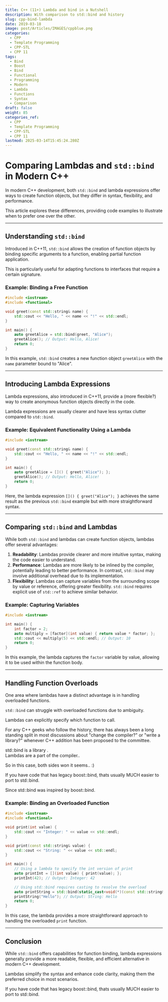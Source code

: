 ```yaml
---
title: C++ (11+) Lambda and bind in a Nutshell
description: With comparison to std::bind and history
slug: cpp-bind-lambda
date: 2019-03-18
image: post/Articles/IMAGES/cppblue.png
categories:
  - CPP
  - Template Programming
  - CPP-STL
  - CPP 11
tags:
  - Bind
  - Boost
  - Bind
  - Functional
  - Programming
  - Modern
  - Lambda
  - Functions
  - Syntax
  - Comparison
draft: false
weight: 85
categories_ref:
  - CPP
  - Template Programming
  - CPP-STL
  - CPP 11
lastmod: 2025-03-14T15:45:24.280Z
---
```

# Comparing Lambdas and `std::bind` in Modern C++

In modern C++ development, both `std::bind` and lambda expressions offer ways to create function objects, but they differ in syntax, flexibility, and performance.

This article explores these differences, providing code examples to illustrate when to prefer one over the other.

***

## Understanding `std::bind`

Introduced in C++11, `std::bind` allows the creation of function objects by binding specific arguments to a function, enabling partial function application.

This is particularly useful for adapting functions to interfaces that require a certain signature.

### Example: Binding a Free Function

```cpp
#include <iostream>
#include <functional>

void greet(const std::string& name) {
    std::cout << "Hello, " << name << "!" << std::endl;
}

int main() {
    auto greetAlice = std::bind(greet, "Alice");
    greetAlice(); // Output: Hello, Alice!
    return 0;
}
```

In this example, `std::bind` creates a new function object `greetAlice` with the `name` parameter bound to "Alice".

***

## Introducing Lambda Expressions

Lambda expressions, also introduced in C++11, provide a (more flexible?)  way to create anonymous function objects directly in the code.

Lambda expressions are usually clearer and have less syntax clutter compared to `std::bind`.

### Example: Equivalent Functionality Using a Lambda

```cpp
#include <iostream>

void greet(const std::string& name) {
    std::cout << "Hello, " << name << "!" << std::endl;
}

int main() {
    auto greetAlice = []() { greet("Alice"); };
    greetAlice(); // Output: Hello, Alice!
    return 0;
}
```

Here, the lambda expression `[]() { greet("Alice"); }` achieves the same result as the previous `std::bind` example but with more straightforward syntax.

***

## Comparing `std::bind` and Lambdas

While both `std::bind` and lambdas can create function objects, lambdas offer several advantages:

1. **Readability**: Lambdas provide clearer and more intuitive syntax, making the code easier to understand.
2. **Performance**: Lambdas are more likely to be inlined by the compiler, potentially leading to better performance. In contrast, `std::bind` may involve additional overhead due to its implementation.
3. **Flexibility**: Lambdas can capture variables from the surrounding scope by value or reference, offering greater flexibility. `std::bind` requires explicit use of `std::ref` to achieve similar behavior.

### Example: Capturing Variables

```cpp
#include <iostream>

int main() {
    int factor = 2;
    auto multiply = [factor](int value) { return value * factor; };
    std::cout << multiply(5) << std::endl; // Output: 10
    return 0;
}
```

In this example, the lambda captures the `factor` variable by value, allowing it to be used within the function body.

***

## Handling Function Overloads

One area where lambdas have a distinct advantage is in handling overloaded functions.

`std::bind` can struggle with overloaded functions due to ambiguity.

Lambdas can explicitly specify which function to call.

For any C++ geeks who follow the history, there has always been a long standing split in most discussions about "change the compiler?" or "write a library?" whenever C++ addition has been proposed to the committee.

std::bind is a library .\
Lambdas are a part of the compiler..

So in this case, both sides won it seems.. :)

If you have code that has legacy boost::bind, thats usually MUCH easier to port to std::bind.

Since std::bind was inspired by boost::bind.

### Example: Binding an Overloaded Function

```cpp
#include <iostream>
#include <functional>

void print(int value) {
    std::cout << "Integer: " << value << std::endl;
}

void print(const std::string& value) {
    std::cout << "String: " << value << std::endl;
}

int main() {
    // Using a lambda to specify the int version of print
    auto printInt = [](int value) { print(value); };
    printInt(42); // Output: Integer: 42

    // Using std::bind requires casting to resolve the overload
    auto printString = std::bind(static_cast<void(*)(const std::string&)>(&print), std::placeholders::_1);
    printString("Hello"); // Output: String: Hello
    return 0;
}
```

In this case, the lambda provides a more straightforward approach to handling the overloaded `print` function.

***

## Conclusion

While `std::bind` offers capabilities for function binding, lambda expressions generally provide a more readable, flexible, and efficient alternative in modern C++ development.

Lambdas simplify the syntax and enhance code clarity, making them the preferred choice in most scenarios.

If you have code that has legacy boost::bind, thats usually MUCH easier to port to std::bind.
